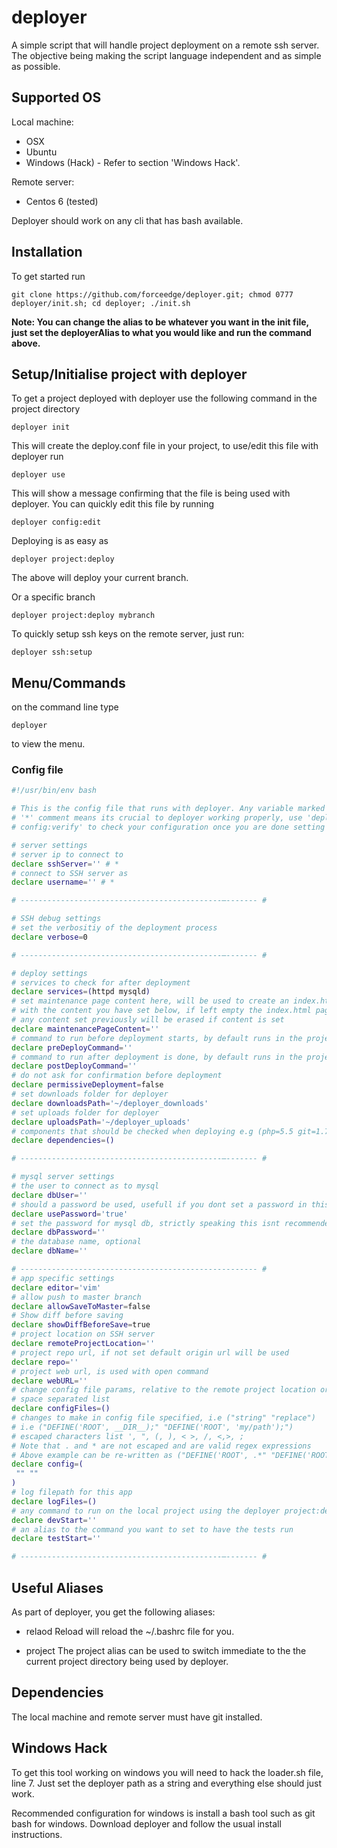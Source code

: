 # deployer
A simple script that will handle project deployment on a remote ssh server. The objective being making the script language independent and as simple as possible.

## Supported OS
Local machine:
- OSX
- Ubuntu
- Windows (Hack) - Refer to section 'Windows Hack'.

Remote server:
- Centos 6 (tested)

Deployer should work on any cli that has bash available.

## Installation
To get started run 

```
git clone https://github.com/forceedge/deployer.git; chmod 0777 deployer/init.sh; cd deployer; ./init.sh
```
**Note: You can change the alias to be whatever you want in the init file, just set the deployerAlias to what you would like and run the command above.**

## Setup/Initialise project with deployer
To get a project deployed with deployer use the following command in the project directory

```
deployer init
```

This will create the deploy.conf file in your project, to use/edit this file with deployer run

```
deployer use
```

This will show  a message confirming that the file is being used with deployer. You can quickly edit this file by running
```
deployer config:edit
```

Deploying is as easy as
```
deployer project:deploy
```

The above will deploy your current branch.

Or a specific branch
```
deployer project:deploy mybranch
```

To quickly setup ssh keys on the remote server, just run:

```
deployer ssh:setup
```

## Menu/Commands
on the command line type 
```
deployer
```
to view the menu.

### Config file
```bash
#!/usr/bin/env bash

# This is the config file that runs with deployer. Any variable marked with a 
# '*' comment means its crucial to deployer working properly, use 'deployer 
# config:verify' to check your configuration once you are done setting variables.

# server settings
# server ip to connect to
declare sshServer='' # *
# connect to SSH server as
declare username='' # *

# ---------------------------------------------–------- #

# SSH debug settings
# set the verbositiy of the deployment process
declare verbose=0

# ---------------------------------------------–------- #

# deploy settings
# services to check for after deployment
declare services=(httpd mysqld)
# set maintenance page content here, will be used to create an index.html page when deploying and fill it 
# with the content you have set below, if left empty the index.html page will not be created at all
# any content set previously will be erased if content is set
declare maintenancePageContent=''
# command to run before deployment starts, by default runs in the project directory
declare preDeployCommand=''
# command to run after deployment is done, by default runs in the project directory
declare postDeployCommand=''
# do not ask for confirmation before deployment
declare permissiveDeployment=false
# set downloads folder for deployer
declare downloadsPath='~/deployer_downloads'
# set uploads folder for deployer
declare uploadsPath='~/deployer_uploads'
# components that should be checked when deploying e.g (php=5.5 git=1.7)
declare dependencies=()

# ---------------------------------------------–------- #

# mysql server settings
# the user to connect as to mysql
declare dbUser=''
# should a password be used, usefull if you dont set a password in this file and still want mysql to prompt for password
declare usePassword='true'
# set the password for mysql db, strictly speaking this isnt recommended as there are chances of exposing your password
declare dbPassword=''
# the database name, optional
declare dbName=''

# ----------------------------------------------------- #
# app specific settings
declare editor='vim'
# allow push to master branch
declare allowSaveToMaster=false
# Show diff before saving
declare showDiffBeforeSave=true
# project location on SSH server
declare remoteProjectLocation=''
# project repo url, if not set default origin url will be used
declare repo=''
# project web url, is used with open command
declare webURL=''
# change config file params, relative to the remote project location or absolute, 
# space separated list
declare configFiles=()
# changes to make in config file specified, i.e ("string" "replace") 
# i.e ("DEFINE('ROOT', __DIR__);" "DEFINE('ROOT', 'my/path');")
# escaped characters list ', ", (, ), < >, /, <,>, ;
# Note that . and * are not escaped and are valid regex expressions
# Above example can be re-written as ("DEFINE('ROOT', .*" "DEFINE('ROOT', 'my/path');")
declare config=(
 "" ""
)
# log filepath for this app
declare logFiles=()
# any command to run on the local project using the deployer project:dev command, separate commands by ';' delimiter
declare devStart=''
# an alias to the command you want to set to have the tests run
declare testStart=''

# ---------------------------------------------–------- #
```

## Useful Aliases
As part of deployer, you get the following aliases:
- relaod
Reload will reload the ~/.bashrc file for you.

- project
The project alias can be used to switch immediate to the the current project directory being used by deployer. 

## Dependencies
The local machine and remote server must have git installed.

## Windows Hack
To get this tool working on windows you will need to hack the loader.sh file, line 7. Just set the
deployer path as a string and everything else should just work.

Recommended configuration for windows is install a bash tool such as git bash for windows.
Download deployer and follow the usual install instructions.
